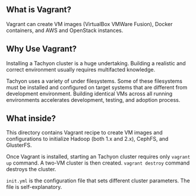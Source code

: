 ## What is Vagrant?

Vagrant can create VM images (VirtualBox VMWare Fusion), Docker containers, and AWS and OpenStack instances. 

## Why Use Vagrant?

Installing a Tachyon cluster is a huge undertaking. Building a realistic and correct environment usually requires multifacted knowledge. 

Tachyon uses a variety of under filesystems. Some of these filesystems must be installed and configured on target systems that are different from development environment. Building identical VMs across all running environments accelerates development, testing, and adoption process.

## What inside?

This directory contains Vagrant recipe to create VM images and configurations to initialize Hadoop (both 1.x and 2.x), CephFS, and GlusterFS.

Once Vagrant is installed, starting an Tachyon cluster requires only `vagrant up` command. A two-VM cluster is then created. `vagrant destroy` command destroys the cluster.
 
`init.yml` is the configuration file that sets different cluster parameters. The file is self-explanatory.  

